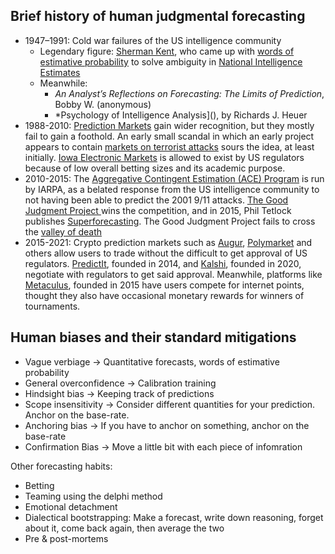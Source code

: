 ## Brief history of human judgmental forecasting

- 1947–1991: Cold war failures of the US intelligence community
	- Legendary figure: [Sherman Kent](https://www.wikiwand.com/en/Sherman_Kent), who came up with [words of estimative probability](https://www.wikiwand.com/en/Words_of_estimative_probability) to solve ambiguity in [National Intelligence Estimates](https://www.econlib.org/archives/2017/08/tristans_tetloc.html) 
	- Meanwhile:
		- *An Analyst’s Reflections on Forecasting: The Limits of Prediction*, Bobby W. (anonymous)
		- *Psychology of Intelligence Analysis](), by Richards J. Heuer
- 1988-2010: [Prediction Markets](https://www.wikiwand.com/en/Prediction_market) gain wider recognition, but they mostly fail to gain a foothold. An early small scandal in which an early project appears to contain [markets on terrorist attacks](https://www.wikiwand.com/en/Policy_Analysis_Market) sours the idea, at least initially. [Iowa Electronic Markets](https://www.wikiwand.com/en/Iowa_Electronic_Markets) is allowed to exist by US regulators because of low overall betting sizes and its academic purpose.
- 2010-2015: The [Aggregative Contingent Estimation (ACE) Program](https://www.wikiwand.com/en/Aggregative_Contingent_Estimation_(ACE)_Program) is run by IARPA, as a belated response from the US intelligence community to not having been able to predict the 2001 9/11 attacks. [ The Good Judgment Project ](https://www.wikiwand.com/en/The_Good_Judgment_Project) wins the competition, and in 2015, Phil Tetlock publishes [Superforecasting](https://www.wikiwand.com/en/Superforecasting:_The_Art_and_Science_of_Prediction). The Good Judgment Project fails to cross the [valley of death](https://acquisitiontalk.com/2019/12/explaining-the-valley-of-death-in-defense-technology/)
- 2015-2021: Crypto prediction markets such as [Augur](https://www.wikiwand.com/en/Augur_(software)), [Polymarket](https://polymarket.com/) and others allow users to trade without the difficult to get approval of US regulators. [PredictIt](https://www.wikiwand.com/en/PredictIt), founded in 2014, and [Kalshi](https://kalshi.com/), founded in 2020, negotiate with regulators to get said approval. Meanwhile, platforms like [Metaculus](https://www.wikiwand.com/en/Metaculus), founded in 2015 have users compete for internet points, thought they also have occasional monetary rewards for winners of tournaments.

## Human biases and their standard mitigations
- Vague verbiage → Quantitative forecasts, words of estimative probability
- General overconfidence → Calibration training
- Hindsight bias → Keeping track of predictions
- Scope insensitivity → Consider different quantities for your prediction. Anchor on the base-rate.
- Anchoring bias → If you have to anchor on something, anchor on the base-rate
- Confirmation Bias → Move a little bit with each piece of infomration

Other forecasting habits:
- Betting
- Teaming using the delphi method
- Emotional detachment
- Dialectical bootstrapping: Make a forecast, write down reasoning, forget about it, come back again, then average the two
- Pre & post-mortems
